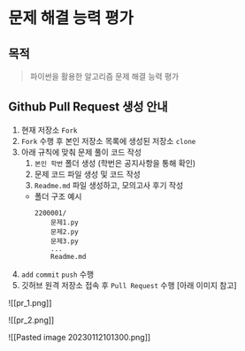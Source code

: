 # 문제 해결 능력 평가

## 목적
> 파이썬을 활용한 알고리즘 문제 해결 능력 평가

## Github Pull Request 생성 안내
1. 현재 저장소 `Fork`
2. `Fork` 수행 후 본인 저장소 목록에 생성된 저장소 `clone` 
3. 아래 규칙에 맞춰 문제 풀이 코드 작성
	1. `본인 학번` 폴더 생성 (학번은 공지사항을 통해 확인)
	2. 문제 코드 파일 생성 및 코드 작성 
	3. `Readme.md` 파일 생성하고, 모의고사 후기 작성
   - 폴더 구조 예시
	   ```plain
	   2200001/
	       문제1.py
		   문제2.py
		   문제3.py
	       ...
	       Readme.md
	   ```
4. `add` `commit`  `push` 수행
5. 깃허브 원격 저장소 접속 후 `Pull Request` 수행 [아래 이미지 참고]

![[pr_1.png]]

![[pr_2.png]]

![[Pasted image 20230112101300.png]]